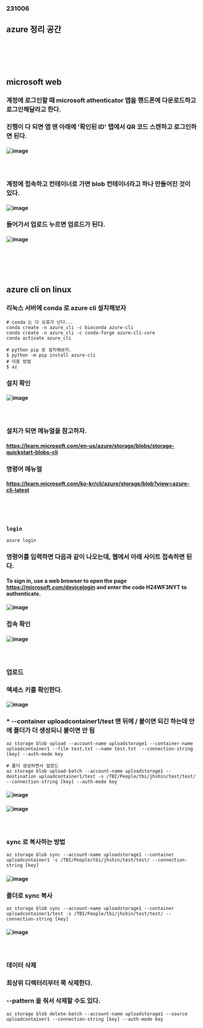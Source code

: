 ### 231006
## azure 정리 공간
### <br/><br/><br/>

## microsoft web
### 계정에 로그인할 때 microsoft athenticator 앱을 핸드폰에 다운로드하고 로그인해달라고 한다.
### 진행이 다 되면 앱 맨 아래에 '확인된 ID' 탭에서 QR 코드 스캔하고 로그인하면 된다.
#### ![image](https://github.com/Shin-jongwhan/theragenbio_2202/assets/62974484/d3ba5e76-f6b5-4bc9-ac98-87f45ba3c299)
### <br/>

### 계정에 접속하고 컨테이너로 가면 blob 컨테이너라고 하나 만들어진 것이 있다.
#### ![image](https://user-images.githubusercontent.com/62974484/226248023-c854cd99-d4c7-4a2d-96df-67be7f1b6557.png)
### 들어가서 업로드 누르면 업로드가 된다.
#### ![image](https://user-images.githubusercontent.com/62974484/226248044-06efa055-74e5-4f49-83e4-acafc73c7e6b.png)
### <br/><br/><br/>

## azure cli on linux
### 리눅스 서버에 conda 로 azure cli 설치해보자
```
# conda 는 다 오류가 난다...
conda create -n azure_cli -c bioconda azure-cli
conda create -n azure_cli -c conda-forge azure-cli-core
conda activate azure_cli

# python pip 로 설치해보자.
$ python -m pip install azure-cli
# 이용 방법
$ az
```
### 설치 확인
#### ![image](https://user-images.githubusercontent.com/62974484/226249176-74923dfe-26bb-4ac6-9ca6-05edcda09077.png)
### <br/>

### 설치가 되면 메뉴얼을 참고하자.
#### https://learn.microsoft.com/en-us/azure/storage/blobs/storage-quickstart-blobs-cli
### 명령어 메뉴얼
#### https://learn.microsoft.com/ko-kr/cli/azure/storage/blob?view=azure-cli-latest
### <br/><br/>

### `login`
```
azure login
```
### 명령어를 입력하면 다음과 같이 나오는데, 웹에서 아래 사이트 접속하면 된다.
#### To sign in, use a web browser to open the page https://microsoft.com/devicelogin and enter the code H24WF3NYT to authenticate.
#### ![image](https://user-images.githubusercontent.com/62974484/226252077-f32e0f48-d696-498e-9ddb-9a4e1b7ce88e.png)
### 접속 확인
#### ![image](https://github.com/Shin-jongwhan/azure/assets/62974484/46991f76-e0ec-461b-99ad-f959d5b275ae)
### <br/>

### 업로드
### 엑세스 키를 확인한다.
#### ![image](https://user-images.githubusercontent.com/62974484/226264656-0c4dc823-7c14-41f3-9795-2b61bf347c22.png)
### * --container uploadcontainer1/test 맨 뒤에 / 붙이면 되긴 하는데 안에 폴더가 더 생성되니 붙이면 안 됨
```
az storage blob upload --account-name uploadstorage1 --container-name uploadcontainer1 --file test.txt --name test.txt  --connection-string [key] --auth-mode key

# 폴더 생성하면서 업로드
az storage blob upload-batch --account-name uploadstorage1 --destination uploadcontainer1/test -s /TBI/People/tbi/jhshin/test/test/ --connection-string [key] --auth-mode key
```
#### ![image](https://github.com/Shin-jongwhan/azure/assets/62974484/0835aa36-492d-4144-a053-56e281383b72)
#### ![image](https://user-images.githubusercontent.com/62974484/226267429-5c6e9893-bc53-4ce8-b13d-9478d4d497d2.png)
### <br/>

### sync 로 복사하는 방법
```
az storage blob sync --account-name uploadstorage1 --container uploadcontainer1 -s /TBI/People/tbi/jhshin/test/test/ --connection-string [key]
```
#### ![image](https://user-images.githubusercontent.com/62974484/226267429-5c6e9893-bc53-4ce8-b13d-9478d4d497d2.png)
### 폴더로 sync 복사
```
az storage blob sync --account-name uploadstorage1 --container uploadcontainer1/test -s /TBI/People/tbi/jhshin/test/test/ --connection-string [key]
```
#### ![image](https://user-images.githubusercontent.com/62974484/226267725-631a1c9b-21fb-48c9-89fd-806e51b35cd2.png)
### <br/>

### 데이터 삭제
### 최상위 디렉터리부터 쭉 삭제한다.
### --pattern 을 줘서 삭제할 수도 있다.
```
az storage blob delete-batch --account-name uploadstorage1 --source uploadcontainer1 --connection-string [key] --auth-mode key
```
